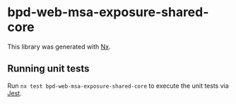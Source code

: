 # bpd-web-msa-exposure-shared-core

This library was generated with [Nx](https://nx.dev).

## Running unit tests

Run `nx test bpd-web-msa-exposure-shared-core` to execute the unit tests via [Jest](https://jestjs.io).
